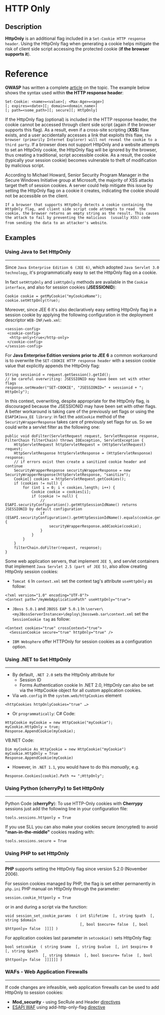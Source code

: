# HTTP Only
## Description
**HttpOnly** is an additional flag included in a `Set-Cookie HTTP response header`. Using the HttpOnly flag when generating a cookie 
helps mitigate the risk of client side script accessing the protected cookie (**if the browser supports it**). 
# Reference
**OWASP** has written a complete [article](https://www.owasp.org/index.php/HttpOnly) on the topic. 
The example below shows the syntax used within **the HTTP response header**:
```
Set-Cookie: <name>=<value>[; <Max-Age>=<age>]
[; expires=<date>][; domain=<domain_name>]
[; path=<some_path>][; secure][; HttpOnly]
```
If the HttpOnly flag (optional) is included in the HTTP response header, the cookie cannot be accessed through client side script 
(again if the browser supports this flag). As a result, even if a cross-site scripting (**XSS**) flaw exists, and a user accidentally 
accesses a link that exploits this flaw, `the browser (primarily Internet Explorer) will not reveal the cookie to a third party`. 
If a browser does not support HttpOnly and a website attempts to set an HttpOnly cookie, the HttpOnly flag will be ignored by the
browser, thus creating a traditional, script accessible cookie. As a result, the cookie (typically your session cookie) becomes 
vulnerable to theft of modification by malicious script. 

According to Michael Howard, Senior Security Program Manager in the Secure Windows Initiative group at Microsoft, the majority of 
XSS attacks target theft of session cookies. A server could help mitigate this issue by setting the HttpOnly flag on a cookie it 
creates, indicating the cookie should not be accessible on the client.

`If a browser that supports HttpOnly detects a cookie containing the HttpOnly flag, and client side script code attempts to read 
the cookie, the browser returns an empty string as the result. This causes the attack to fail by preventing the malicious 
(usually XSS) code from sending the data to an attacker's website`. 

## Examples
### Using Java to Set HttpOnly
-----
Since `Java Enterprise Edition 6 (JEE 6)`, which adopted `Java Servlet 3.0 technology`, it's programmatically easy to set the HttpOnly flag on a cookie.

In fact `setHttpOnly` and `isHttpOnly` methods are available in the `Cookie interface`, and also for session cookies (**JSESSIONID**): 
```
Cookie cookie = getMyCookie("myCookieName");
cookie.setHttpOnly(true);
```
Moreover, since JEE 6 it's also declaratively easy setting HttpOnly flag in a session cookie by applying the following configuration in the deployment descriptor `WEB-INF/web.xml`: 
```
<session-config>
 <cookie-config>
  <http-only>true</http-only>
 </cookie-config>
</session-config>

```
For **Java Enterprise Edition versions prior to JEE 6** a common workaround is to overwrite the `SET-COOKIE HTTP response header` 
with a session cookie value that explicitly appends the HttpOnly flag: 
```
String sessionid = request.getSession().getId();
// be careful overwriting: JSESSIONID may have been set with other flags
response.setHeader("SET-COOKIE", "JSESSIONID=" + sessionid + "; HttpOnly");
```
In this context, overwriting, despite appropriate for the HttpOnly flag, is discouraged because the JSESSIONID may have been set
with other flags. A better workaround is taking care of the previously set flags or using the `ESAPI#Java_EE library`: in fact the `addCookie` method of the `SecurityWrapperResponse`  takes care of previously set flags for us. So we could write a servlet filter as the following one: 
```
public void doFilter(ServletRequest request, ServletResponse response, FilterChain filterChain) throws IOException, ServletException {
    HttpServletRequest httpServletRequest = (HttpServletRequest) request;
    HttpServletResponse httpServletResponse = (HttpServletResponse) response;
    // if errors exist then create a sanitized cookie header and continue
    SecurityWrapperResponse securityWrapperResponse = new SecurityWrapperResponse(httpServletResponse, "sanitize");
    Cookie[] cookies = httpServletRequest.getCookies();
    if (cookies != null) {
        for (int i = 0; i < cookies.length; i++) {
            Cookie cookie = cookies[i];
            if (cookie != null) {
                // ESAPI.securityConfiguration().getHttpSessionIdName() returns JSESSIONID by default configuration
                if (ESAPI.securityConfiguration().getHttpSessionIdName().equals(cookie.getName())) {
                    securityWrapperResponse.addCookie(cookie);
                }
            }
        }
    }
    filterChain.doFilter(request, response);
}

```
Some web application servers, that implement `JEE 5`, and servlet containers that implement `Java Servlet 2.5 (part of JEE 5)`, also allow creating HttpOnly session cookies:

* `Tomcat 6` In `context.xml` set the context tag's attribute `useHttpOnly` as follow:
```
<?xml version="1.0" encoding="UTF-8"?>
<Context path="/myWebApplicationPath" useHttpOnly="true">
```
* `JBoss 5.0.1` and `JBOSS EAP 5.0.1` In `\server\<myJBossServerInstance>\deploy\jbossweb.sar\context.xml` set the `SessionCookie tag` as follow:
```
<Context cookies="true" crossContext="true">
  <SessionCookie secure="true" httpOnly="true" />
```
* `IBM Websphere` offer HTTPOnly for session cookies as a configuration option.

### Using .NET to Set HttpOnly
-----
* By default, `.NET 2.0` sets the HttpOnly attribute for
  * Session ID
  * Forms Authentication cookie
In .NET 2.0, HttpOnly can also be set via the HttpCookie object for all custom application cookies.
* Via `web.config` in the `system.web/httpCookies` element
```
<httpCookies httpOnlyCookies="true" …> 
```
* Or `programmatically`:
C# Code: 
```
HttpCookie myCookie = new HttpCookie("myCookie");
myCookie.HttpOnly = true;
Response.AppendCookie(myCookie);
```
VB.NET Code: 
```
Dim myCookie As HttpCookie = new HttpCookie("myCookie")
myCookie.HttpOnly = True
Response.AppendCookie(myCookie)
```
* However, in `.NET 1.1`, you would have to do this *manually*, e.g.
```
Response.Cookies[cookie].Path += ";HttpOnly";
```
### Using Python (cherryPy) to Set HttpOnly
-----
Python Code (**cherryPy**):
To use HTTP-Only cookies with **Cherrypy** sessions just add the following line in your configuration file:
```
tools.sessions.httponly = True
```
If you use SLL you can also make your cookies secure (encrypted) to avoid **"man-in-the-middle"** cookies reading with:
```
tools.sessions.secure = True
```
###  Using PHP to set HttpOnly 
-----
**PHP** supports setting the HttpOnly flag since version 5.2.0 (November 2006).

For session cookies managed by PHP, the flag is set either permanently in `php.ini` PHP manual on HttpOnly through the parameter: 
```
session.cookie_httponly = True
```
or in and during a script via the function: 
```
void session_set_cookie_params  ( int $lifetime  [, string $path  [, string $domain  
                                  [, bool $secure= false  [, bool $httponly= false  ]]]] )

```

For application cookies last parameter in `setcookie()` sets HttpOnly flag: 
```
bool setcookie  ( string $name  [, string $value  [, int $expire= 0  [, string $path  
                 [, string $domain  [, bool $secure= false  [, bool $httponly= false  ]]]]]] )
```

### WAFs - Web Application Firewalls
-----

If code changes are infeasible, web application firewalls can be used to add HttpOnly to session cookies:
* **Mod_security** - using SecRule and Header [directives](http://blog.modsecurity.org/2008/12/fixing-both-missing-httponly-and-secure-cookie-flags.html)
* [ESAPI WAF](http://code.google.com/p/owasp-esapi-java/downloads/list) using add-http-only-flag [directive](http://www.slideshare.net/llamakong/owasp-esapi-waf-appsec-dc-2009)



